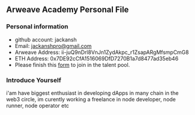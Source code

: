 ## Arweave Academy Personal File

### Personal information

- github account: jackansh
- Email: jackanshpro@gmail.com
- Arweave Address: ii-juQ9nDrl8VnJn1ZydAkpc_r1ZsapARgMfsmpCmG8
- ETH Address: 0x7DE92cCfA1516069DfD7270B1a7d8477ad35eb46
- Please finish this [form](https://docs.google.com/forms/d/e/1FAIpQLSfWA5fIIcBgmRppm3jNz5vmf9Mai_QMVil-2pO4r7YKn_Zhtw/viewform?usp=sf_link) to join in the talent pool.

### Introduce Yourself
 i'am have biggest enthusiast in developing dApps in many chain in the web3 circle, im curently working a freelance in node developer, node runner, node operator etc
